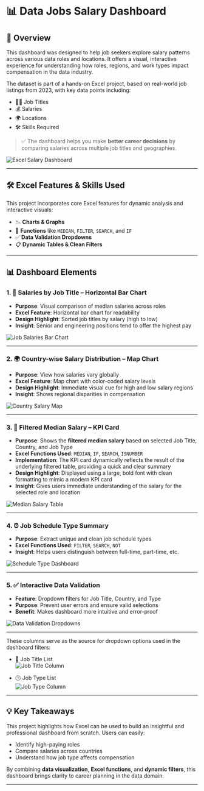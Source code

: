 # 📊 **Data Jobs Salary Dashboard**

## 🧭 **Overview**

This dashboard was designed to help job seekers explore salary patterns across various data roles and locations. It offers a visual, interactive experience for understanding how roles, regions, and work types impact compensation in the data industry.

The dataset is part of a hands-on Excel project, based on real-world job listings from 2023, with key data points including:

- 👨‍💼 Job Titles  
- 💰 Salaries  
- 🌍 Locations  
- 🛠️ Skills Required

> ✅ The dashboard helps you make **better career decisions** by comparing salaries across multiple job titles and geographies.

![Excel Salary Dashboard](images/Excel_salary_dashboard.png)

---

## 🛠️ **Excel Features & Skills Used**

This project incorporates core Excel features for dynamic analysis and interactive visuals:

- 📉 **Charts & Graphs**
- 🧠 **Functions** like `MEDIAN`, `FILTER`, `SEARCH`, and `IF`
- ✅ **Data Validation Dropdowns**
- 📋 **Dynamic Tables & Clean Filters**

---

## 📊 **Dashboard Elements**

### 1. 📌 **Salaries by Job Title – Horizontal Bar Chart**

- **Purpose**: Visual comparison of median salaries across roles  
- **Excel Feature**: Horizontal bar chart for readability  
- **Design Highlight**: Sorted job titles by salary (high to low)  
- **Insight**: Senior and engineering positions tend to offer the highest pay  


![Job Salaries Bar Chart](images/Bar_chart.png)

---

### 2. 🌍 **Country-wise Salary Distribution – Map Chart**

- **Purpose**: View how salaries vary globally  
- **Excel Feature**: Map chart with color-coded salary levels  
- **Design Highlight**: Immediate visual cue for high and low salary regions  
- **Insight**: Shows regional disparities in compensation  


![Country Salary Map](images/Map_chart.png)

---

### 3. 📄 **Filtered Median Salary – KPI Card**

- **Purpose**: Shows the **filtered median salary** based on selected Job Title, Country, and Job Type  
- **Excel Functions Used**: `MEDIAN`, `IF`, `SEARCH`, `ISNUMBER`  
- **Implementation**: The KPI card dynamically reflects the result of the underlying filtered table, providing a quick and clear summary  
- **Design Highlight**: Displayed using a large, bold font with clean formatting to mimic a modern KPI card  
- **Insight**: Gives users immediate understanding of the salary for the selected role and location  
  


![Median Salary Table](images/median_salary_table.png)

---

### 4. ⏰ **Job Schedule Type Summary**

- **Purpose**: Extract unique and clean job schedule types  
- **Excel Functions Used**: `FILTER`, `SEARCH`, `NOT`  
- **Insight**: Helps users distinguish between full-time, part-time, etc.  


![Schedule Type Dashboard](images/Job_type.png)

---

### 5. ✅ **Interactive Data Validation**

- **Feature**: Dropdown filters for Job Title, Country, and Type  
- **Purpose**: Prevent user errors and ensure valid selections  
- **Benefit**: Makes dashboard more intuitive and error-proof  


![Data Validation Dropdowns](images/data_validation_dropdowns.png)

---

These columns serve as the source for dropdown options used in the dashboard filters:

- 📌 Job Title List  
  ![Job Title Column](images/job_title.png)

- 🕒 Job Type List  
  ![Job Type Column](images/Job_type_col.png)

---  

## 💡 **Key Takeaways**

This project highlights how Excel can be used to build an insightful and professional dashboard from scratch. Users can easily:

- Identify high-paying roles
- Compare salaries across countries
- Understand how job type affects compensation

By combining **data visualization**, **Excel functions**, and **dynamic filters**, this dashboard brings clarity to career planning in the data domain.

---



